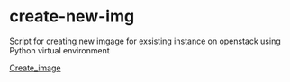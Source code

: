 # create-new-img
Script for creating new imgage for exsisting instance on openstack using Python virtual environment 

[Create_image](https://github.com/Himanshu-bhatt773/openstack-create-new-img/blob/main/Create_img/create-img-inst.py)
